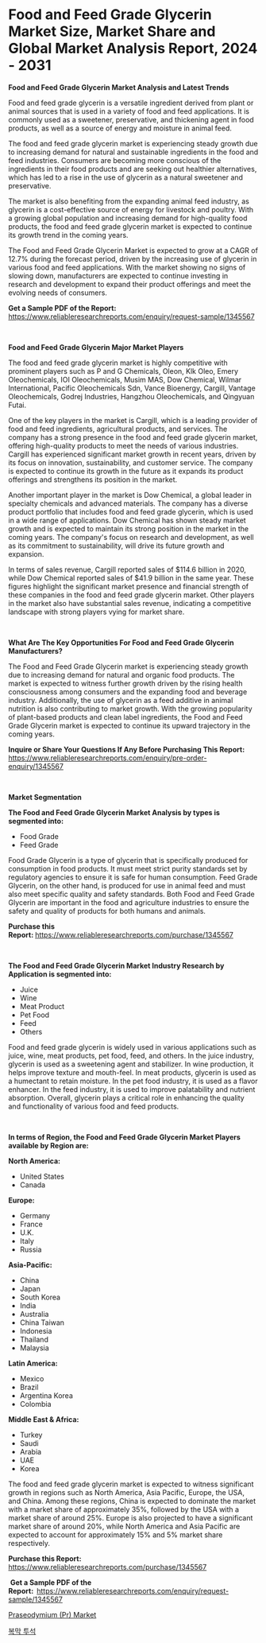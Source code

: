 <p><h1>Food and Feed Grade Glycerin Market Size, Market Share and Global Market Analysis Report, 2024 - 2031</h1></p><p><strong>Food and Feed Grade Glycerin Market Analysis and Latest Trends</strong></p>
<p><p>Food and feed grade glycerin is a versatile ingredient derived from plant or animal sources that is used in a variety of food and feed applications. It is commonly used as a sweetener, preservative, and thickening agent in food products, as well as a source of energy and moisture in animal feed.</p><p>The food and feed grade glycerin market is experiencing steady growth due to increasing demand for natural and sustainable ingredients in the food and feed industries. Consumers are becoming more conscious of the ingredients in their food products and are seeking out healthier alternatives, which has led to a rise in the use of glycerin as a natural sweetener and preservative.</p><p>The market is also benefiting from the expanding animal feed industry, as glycerin is a cost-effective source of energy for livestock and poultry. With a growing global population and increasing demand for high-quality food products, the food and feed grade glycerin market is expected to continue its growth trend in the coming years.</p><p>The Food and Feed Grade Glycerin Market is expected to grow at a CAGR of 12.7% during the forecast period, driven by the increasing use of glycerin in various food and feed applications. With the market showing no signs of slowing down, manufacturers are expected to continue investing in research and development to expand their product offerings and meet the evolving needs of consumers.</p></p>
<p><strong>Get a Sample PDF of the Report:&nbsp;</strong> <a href="https://www.reliableresearchreports.com/enquiry/request-sample/1345567">https://www.reliableresearchreports.com/enquiry/request-sample/1345567</a></p>
<p>&nbsp;</p>
<p><strong>Food and Feed Grade Glycerin Major Market Players</strong></p>
<p><p>The food and feed grade glycerin market is highly competitive with prominent players such as P and G Chemicals, Oleon, Klk Oleo, Emery Oleochemicals, IOI Oleochemicals, Musim MAS, Dow Chemical, Wilmar International, Pacific Oleochemicals Sdn, Vance Bioenergy, Cargill, Vantage Oleochemicals, Godrej Industries, Hangzhou Oleochemicals, and Qingyuan Futai. </p><p>One of the key players in the market is Cargill, which is a leading provider of food and feed ingredients, agricultural products, and services. The company has a strong presence in the food and feed grade glycerin market, offering high-quality products to meet the needs of various industries. Cargill has experienced significant market growth in recent years, driven by its focus on innovation, sustainability, and customer service. The company is expected to continue its growth in the future as it expands its product offerings and strengthens its position in the market.</p><p>Another important player in the market is Dow Chemical, a global leader in specialty chemicals and advanced materials. The company has a diverse product portfolio that includes food and feed grade glycerin, which is used in a wide range of applications. Dow Chemical has shown steady market growth and is expected to maintain its strong position in the market in the coming years. The company's focus on research and development, as well as its commitment to sustainability, will drive its future growth and expansion.</p><p>In terms of sales revenue, Cargill reported sales of $114.6 billion in 2020, while Dow Chemical reported sales of $41.9 billion in the same year. These figures highlight the significant market presence and financial strength of these companies in the food and feed grade glycerin market. Other players in the market also have substantial sales revenue, indicating a competitive landscape with strong players vying for market share.</p></p>
<p>&nbsp;</p>
<p><strong>What Are The Key Opportunities For Food and Feed Grade Glycerin Manufacturers?</strong></p>
<p><p>The Food and Feed Grade Glycerin market is experiencing steady growth due to increasing demand for natural and organic food products. The market is expected to witness further growth driven by the rising health consciousness among consumers and the expanding food and beverage industry. Additionally, the use of glycerin as a feed additive in animal nutrition is also contributing to market growth. With the growing popularity of plant-based products and clean label ingredients, the Food and Feed Grade Glycerin market is expected to continue its upward trajectory in the coming years.</p></p>
<p><strong>Inquire or Share Your Questions If Any Before Purchasing This Report:</strong> <a href="https://www.reliableresearchreports.com/enquiry/pre-order-enquiry/1345567">https://www.reliableresearchreports.com/enquiry/pre-order-enquiry/1345567</a></p>
<p>&nbsp;</p>
<p><strong>Market Segmentation</strong></p>
<p><strong>The Food and Feed Grade Glycerin Market Analysis by types is segmented into:</strong></p>
<p><ul><li>Food Grade</li><li>Feed Grade</li></ul></p>
<p><p>Food Grade Glycerin is a type of glycerin that is specifically produced for consumption in food products. It must meet strict purity standards set by regulatory agencies to ensure it is safe for human consumption. Feed Grade Glycerin, on the other hand, is produced for use in animal feed and must also meet specific quality and safety standards. Both Food and Feed Grade Glycerin are important in the food and agriculture industries to ensure the safety and quality of products for both humans and animals.</p></p>
<p><strong>Purchase this Report:&nbsp;</strong><a href="https://www.reliableresearchreports.com/purchase/1345567">https://www.reliableresearchreports.com/purchase/1345567</a></p>
<p>&nbsp;</p>
<p><strong>The Food and Feed Grade Glycerin Market Industry Research by Application is segmented into:</strong></p>
<p><ul><li>Juice</li><li>Wine</li><li>Meat Product</li><li>Pet Food</li><li>Feed</li><li>Others</li></ul></p>
<p><p>Food and feed grade glycerin is widely used in various applications such as juice, wine, meat products, pet food, feed, and others. In the juice industry, glycerin is used as a sweetening agent and stabilizer. In wine production, it helps improve texture and mouth-feel. In meat products, glycerin is used as a humectant to retain moisture. In the pet food industry, it is used as a flavor enhancer. In the feed industry, it is used to improve palatability and nutrient absorption. Overall, glycerin plays a critical role in enhancing the quality and functionality of various food and feed products.</p></p>
<p>&nbsp;</p>
<p><strong>In terms of Region, the Food and Feed Grade Glycerin Market Players available by Region are:</strong></p>
<p>
    <p> <strong> North America: </strong>
        <ul>
            <li>United States</li>
            <li>Canada</li>
        </ul>
        </p> 
    <p> <strong> Europe: </strong>
        <ul>
            <li>Germany</li>
            <li>France</li>
            <li>U.K.</li>
            <li>Italy</li>
            <li>Russia</li>
        </ul>
        </p> 
    <p> <strong> Asia-Pacific: </strong>
        <ul>
            <li>China</li>
            <li>Japan</li>
            <li>South Korea</li>
            <li>India</li>
            <li>Australia</li>
            <li>China Taiwan</li>
            <li>Indonesia</li>
            <li>Thailand</li>
            <li>Malaysia</li>
        </ul>
        </p> 
    <p> <strong> Latin America: </strong>
        <ul>
            <li>Mexico</li>
            <li>Brazil</li>
            <li>Argentina Korea</li>
            <li>Colombia</li>
        </ul>
        </p> 
    <p> <strong> Middle East & Africa: </strong>
        <ul>
            <li>Turkey</li>
            <li>Saudi</li>
            <li>Arabia</li>
            <li>UAE</li>
            <li>Korea</li>
        </ul>
    </p>
    </p>
<p><p>The food and feed grade glycerin market is expected to witness significant growth in regions such as North America, Asia Pacific, Europe, the USA, and China. Among these regions, China is expected to dominate the market with a market share of approximately 35%, followed by the USA with a market share of around 25%. Europe is also projected to have a significant market share of around 20%, while North America and Asia Pacific are expected to account for approximately 15% and 5% market share respectively.</p></p>
<p><strong>Purchase this Report: </strong><a href="https://www.reliableresearchreports.com/purchase/1345567">https://www.reliableresearchreports.com/purchase/1345567</a></p>
<p>&nbsp;<strong>Get a Sample PDF of the Report:&nbsp;&nbsp;</strong><a href="https://www.reliableresearchreports.com/enquiry/request-sample/1345567">https://www.reliableresearchreports.com/enquiry/request-sample/1345567</a></p>
<p><strong></strong></p>
<p><p><a href="https://github.com/NorbertYates/Market-Research-Report-List-4/blob/main/praseodymium-pr-market.md">Praseodymium (Pr) Market</a></p><p><a href="https://github.com/jntpkh496620/Market-Research-Report-List-1/blob/main/4898350230.md">복막 투석</a></p></p>